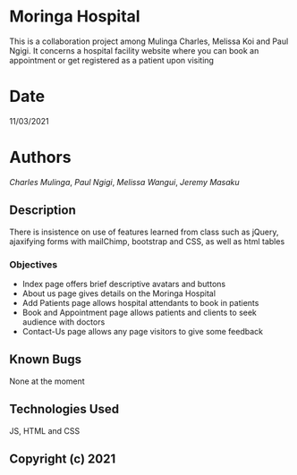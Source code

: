 # Moringa Hospital
This is a collaboration project among Mulinga Charles, Melissa Koi and Paul Ngigi. It concerns a hospital facility website where you can book an appointment or get registered as a patient upon visiting
# Date 
11/03/2021
# Authors    
*Charles Mulinga*, *Paul Ngigi*, *Melissa Wangui*, *Jeremy Masaku*
## Description
There is insistence on use of features learned from class such as jQuery, ajaxifying forms with mailChimp, bootstrap and CSS, as well as html tables
### Objectives
* Index page offers brief descriptive avatars and buttons
* About us page gives details on the Moringa Hospital
* Add Patients page allows hospital attendants to book in patients
* Book and Appointment page allows patients and clients to seek audience with doctors
* Contact-Us page allows any page visitors to give some feedback 
## Known Bugs
None at the moment 
## Technologies Used
JS, HTML and CSS
## Copyright (c) 2021 
